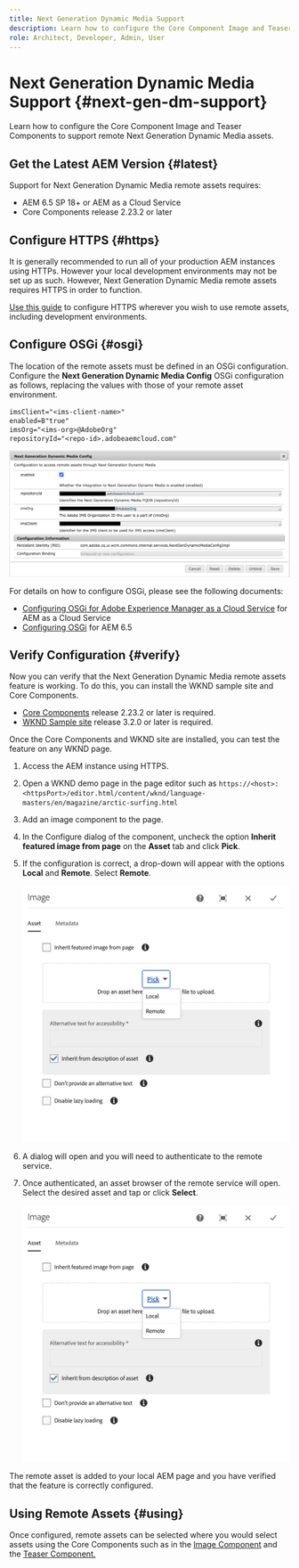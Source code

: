 ```yaml
---
title: Next Generation Dynamic Media Support
description: Learn how to configure the Core Component Image and Teaser Components to support remote Next Generation Dynamic Media assets.
role: Architect, Developer, Admin, User
---
```


# Next Generation Dynamic Media Support {#next-gen-dm-support}

Learn how to configure the Core Component Image and Teaser Components to support remote Next Generation Dynamic Media assets.

## Get the Latest AEM Version {#latest}

Support for Next Generation Dynamic Media remote assets requires:

* AEM 6.5 SP 18+ or AEM as a Cloud Service
* Core Components release 2.23.2 or later

## Configure HTTPS {#https}

It is generally recommended to run all of your production AEM instances using HTTPs. However your local development environments may not be set up as such. However, Next Generation Dynamic Media remote assets requires HTTPS in order to function.

[Use this guide](https://experienceleague.adobe.com/docs/experience-manager-learn/foundation/security/use-the-ssl-wizard.html) to configure HTTPS wherever you wish to use remote assets, including development environments.

## Configure OSGi {#osgi}

The location of the remote assets must be defined in an OSGi configuration. Configure the **Next Generation Dynamic Media Config** OSGi configuration as follows, replacing the values with those of your remote asset environment.

```text
imsClient="<ims-client-name>"
enabled=B"true"
imsOrg="<ims-org>@AdobeOrg"
repositoryId="<repo-id>.adobeaemcloud.com"
```

![The Next Generation Dynamic Media Config OSGi configuration window](/help/assets/remote-assets-osgi.png)

For details on how to configure OSGi, please see the following documents:

* [Configuring OSGi for Adobe Experience Manager as a Cloud Service](https://experienceleague.adobe.com/docs/experience-manager-cloud-service/content/implementing/deploying/configuring-osgi.html) for AEM as a Cloud Service
* [Configuring OSGi](https://experienceleague.adobe.com/docs/experience-manager-65/deploying/configuring/configuring-osgi.html) for AEM 6.5

## Verify Configuration {#verify}

Now you can verify that the Next Generation Dynamic Media remote assets feature is working. To do this, you can install the WKND sample site and Core Components.

* [Core Components](https://github.com/adobe/aem-core-wcm-components/releases/download/core.wcm.components.reactor-2.23.2/core.wcm.components.all-2.23.2.zip) release 2.23.2 or later is required.
* [WKND Sample site](https://github.com/adobe/aem-guides-wknd/releases/download/aem-guides-wknd-3.2.0/aem-guides-wknd.all-3.2.0-classic.zip) release 3.2.0 or later is required.

Once the Core Components and WKND site are installed, you can test the feature on any WKND page.

1. Access the AEM instance using HTTPS.

1. Open a WKND demo page in the page editor such as `https://<host>:<httpsPort>/editor.html/content/wknd/language-masters/en/magazine/arctic-surfing.html`

1. Add an image component to the page.

1. In the Configure dialog of the component, uncheck the option **Inherit featured image from page** on the **Asset** tab and click **Pick**.

1. If the configuration is correct, a drop-down will appear with the options **Local** and **Remote**. Select **Remote**.

   ![Remote and local pick options for image selection](/help/assets/remote-asset-selection.png)

1. A dialog will open and you will need to authenticate to the remote service.

1. Once authenticated, an asset browser of the remote service will open. Select the desired asset and tap or click **Select**.

   ![Selecting a remote asset](/help/assets/remote-asset-selection.png)

The remote asset is added to your local AEM page and you have verified that the feature is correctly configured.

## Using Remote Assets {#using}

Once configured, remote assets can be selected where you would select assets using the Core Components such as in the [Image Component](/help/components/image.md) and the [Teaser Component.](/help/components/teaser.md)
